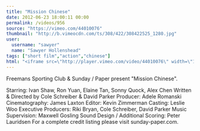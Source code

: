 ```yaml
---
title: "Mission Chinese"
date: 2012-06-23 18:00:11 00:00
permalink: /videos/956
source: "https://vimeo.com/44010076"
thumbnail: "http://b.vimeocdn.com/ts/308/422/308422525_1280.jpg"
user:
  username: "sawyer"
  name: "Sawyer Hollenshead"
tags: ["short film","action","chinese"]
html: "<iframe src=\"http://player.vimeo.com/video/44010076\" width=\"1280\" height=\"720\" frameborder=\"0\" webkitAllowFullScreen mozallowfullscreen allowFullScreen></iframe>"
---
```


Freemans Sporting Club & Sunday / Paper present "Mission Chinese".

Starring: Ivan Shaw, Ron Yuan, Elaine Tan, Sonny Quock, Alex Chen
Written & Directed by Cole Schreiber & David Parker
Producer: Adele Romanski
Cinematography: James Laxton
Editor: Kevin Zimmerman
Casting: Leslie Woo
Executive Producers: Riki Bryan, Cole Schreiber, David Parker
Music Supervision: Maxwell Gosling
Sound Design / Additional Scoring: Peter Lauridsen
For a complete credit listing please visit sunday-paper.com.
